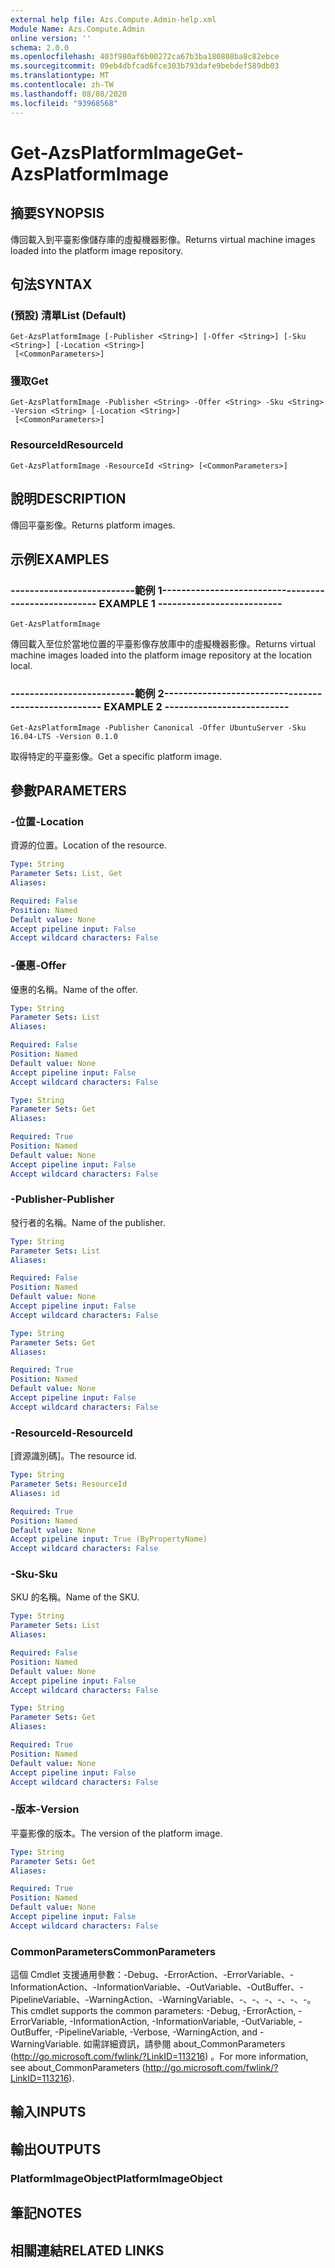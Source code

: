 ```yaml
---
external help file: Azs.Compute.Admin-help.xml
Module Name: Azs.Compute.Admin
online version: ''
schema: 2.0.0
ms.openlocfilehash: 403f980af6b00272ca67b3ba180808ba8c82ebce
ms.sourcegitcommit: 09eb4dbfcad6fce303b793dafe9bebdef589db03
ms.translationtype: MT
ms.contentlocale: zh-TW
ms.lasthandoff: 08/08/2020
ms.locfileid: "93968568"
---
```

# <span data-ttu-id="a5e26-101">Get-AzsPlatformImage</span><span class="sxs-lookup"><span data-stu-id="a5e26-101">Get-AzsPlatformImage</span></span>

## <span data-ttu-id="a5e26-102">摘要</span><span class="sxs-lookup"><span data-stu-id="a5e26-102">SYNOPSIS</span></span>
<span data-ttu-id="a5e26-103">傳回載入到平臺影像儲存庫的虛擬機器影像。</span><span class="sxs-lookup"><span data-stu-id="a5e26-103">Returns virtual machine images loaded into the platform image repository.</span></span>

## <span data-ttu-id="a5e26-104">句法</span><span class="sxs-lookup"><span data-stu-id="a5e26-104">SYNTAX</span></span>

### <span data-ttu-id="a5e26-105"> (預設) 清單</span><span class="sxs-lookup"><span data-stu-id="a5e26-105">List (Default)</span></span>
```
Get-AzsPlatformImage [-Publisher <String>] [-Offer <String>] [-Sku <String>] [-Location <String>]
 [<CommonParameters>]
```

### <span data-ttu-id="a5e26-106">獲取</span><span class="sxs-lookup"><span data-stu-id="a5e26-106">Get</span></span>
```
Get-AzsPlatformImage -Publisher <String> -Offer <String> -Sku <String> -Version <String> [-Location <String>]
 [<CommonParameters>]
```

### <span data-ttu-id="a5e26-107">ResourceId</span><span class="sxs-lookup"><span data-stu-id="a5e26-107">ResourceId</span></span>
```
Get-AzsPlatformImage -ResourceId <String> [<CommonParameters>]
```

## <span data-ttu-id="a5e26-108">說明</span><span class="sxs-lookup"><span data-stu-id="a5e26-108">DESCRIPTION</span></span>
<span data-ttu-id="a5e26-109">傳回平臺影像。</span><span class="sxs-lookup"><span data-stu-id="a5e26-109">Returns platform images.</span></span>

## <span data-ttu-id="a5e26-110">示例</span><span class="sxs-lookup"><span data-stu-id="a5e26-110">EXAMPLES</span></span>

### <span data-ttu-id="a5e26-111">--------------------------範例 1--------------------------</span><span class="sxs-lookup"><span data-stu-id="a5e26-111">-------------------------- EXAMPLE 1 --------------------------</span></span>
```
Get-AzsPlatformImage
```

<span data-ttu-id="a5e26-112">傳回載入至位於當地位置的平臺影像存放庫中的虛擬機器影像。</span><span class="sxs-lookup"><span data-stu-id="a5e26-112">Returns virtual machine images loaded into the platform image repository at the location local.</span></span>

### <span data-ttu-id="a5e26-113">--------------------------範例 2--------------------------</span><span class="sxs-lookup"><span data-stu-id="a5e26-113">-------------------------- EXAMPLE 2 --------------------------</span></span>
```
Get-AzsPlatformImage -Publisher Canonical -Offer UbuntuServer -Sku 16.04-LTS -Version 0.1.0
```

<span data-ttu-id="a5e26-114">取得特定的平臺影像。</span><span class="sxs-lookup"><span data-stu-id="a5e26-114">Get a specific platform image.</span></span>

## <span data-ttu-id="a5e26-115">參數</span><span class="sxs-lookup"><span data-stu-id="a5e26-115">PARAMETERS</span></span>

### <span data-ttu-id="a5e26-116">-位置</span><span class="sxs-lookup"><span data-stu-id="a5e26-116">-Location</span></span>
<span data-ttu-id="a5e26-117">資源的位置。</span><span class="sxs-lookup"><span data-stu-id="a5e26-117">Location of the resource.</span></span>

```yaml
Type: String
Parameter Sets: List, Get
Aliases: 

Required: False
Position: Named
Default value: None
Accept pipeline input: False
Accept wildcard characters: False
```

### <span data-ttu-id="a5e26-118">-優惠</span><span class="sxs-lookup"><span data-stu-id="a5e26-118">-Offer</span></span>
<span data-ttu-id="a5e26-119">優惠的名稱。</span><span class="sxs-lookup"><span data-stu-id="a5e26-119">Name of the offer.</span></span>

```yaml
Type: String
Parameter Sets: List
Aliases: 

Required: False
Position: Named
Default value: None
Accept pipeline input: False
Accept wildcard characters: False
```

```yaml
Type: String
Parameter Sets: Get
Aliases: 

Required: True
Position: Named
Default value: None
Accept pipeline input: False
Accept wildcard characters: False
```

### <span data-ttu-id="a5e26-120">-Publisher</span><span class="sxs-lookup"><span data-stu-id="a5e26-120">-Publisher</span></span>
<span data-ttu-id="a5e26-121">發行者的名稱。</span><span class="sxs-lookup"><span data-stu-id="a5e26-121">Name of the publisher.</span></span>

```yaml
Type: String
Parameter Sets: List
Aliases: 

Required: False
Position: Named
Default value: None
Accept pipeline input: False
Accept wildcard characters: False
```

```yaml
Type: String
Parameter Sets: Get
Aliases: 

Required: True
Position: Named
Default value: None
Accept pipeline input: False
Accept wildcard characters: False
```

### <span data-ttu-id="a5e26-122">-ResourceId</span><span class="sxs-lookup"><span data-stu-id="a5e26-122">-ResourceId</span></span>
<span data-ttu-id="a5e26-123">[資源識別碼]。</span><span class="sxs-lookup"><span data-stu-id="a5e26-123">The resource id.</span></span>

```yaml
Type: String
Parameter Sets: ResourceId
Aliases: id

Required: True
Position: Named
Default value: None
Accept pipeline input: True (ByPropertyName)
Accept wildcard characters: False
```

### <span data-ttu-id="a5e26-124">-Sku</span><span class="sxs-lookup"><span data-stu-id="a5e26-124">-Sku</span></span>
<span data-ttu-id="a5e26-125">SKU 的名稱。</span><span class="sxs-lookup"><span data-stu-id="a5e26-125">Name of the SKU.</span></span>

```yaml
Type: String
Parameter Sets: List
Aliases: 

Required: False
Position: Named
Default value: None
Accept pipeline input: False
Accept wildcard characters: False
```

```yaml
Type: String
Parameter Sets: Get
Aliases: 

Required: True
Position: Named
Default value: None
Accept pipeline input: False
Accept wildcard characters: False
```

### <span data-ttu-id="a5e26-126">-版本</span><span class="sxs-lookup"><span data-stu-id="a5e26-126">-Version</span></span>
<span data-ttu-id="a5e26-127">平臺影像的版本。</span><span class="sxs-lookup"><span data-stu-id="a5e26-127">The version of the platform image.</span></span>

```yaml
Type: String
Parameter Sets: Get
Aliases: 

Required: True
Position: Named
Default value: None
Accept pipeline input: False
Accept wildcard characters: False
```

### <span data-ttu-id="a5e26-128">CommonParameters</span><span class="sxs-lookup"><span data-stu-id="a5e26-128">CommonParameters</span></span>
<span data-ttu-id="a5e26-129">這個 Cmdlet 支援通用參數：-Debug、-ErrorAction、-ErrorVariable、-InformationAction、-InformationVariable、-OutVariable、-OutBuffer、-PipelineVariable、-WarningAction、-WarningVariable、-、-、-、-、-、-。</span><span class="sxs-lookup"><span data-stu-id="a5e26-129">This cmdlet supports the common parameters: -Debug, -ErrorAction, -ErrorVariable, -InformationAction, -InformationVariable, -OutVariable, -OutBuffer, -PipelineVariable, -Verbose, -WarningAction, and -WarningVariable.</span></span> <span data-ttu-id="a5e26-130">如需詳細資訊，請參閱 about_CommonParameters (http://go.microsoft.com/fwlink/?LinkID=113216) 。</span><span class="sxs-lookup"><span data-stu-id="a5e26-130">For more information, see about_CommonParameters (http://go.microsoft.com/fwlink/?LinkID=113216).</span></span>

## <span data-ttu-id="a5e26-131">輸入</span><span class="sxs-lookup"><span data-stu-id="a5e26-131">INPUTS</span></span>

## <span data-ttu-id="a5e26-132">輸出</span><span class="sxs-lookup"><span data-stu-id="a5e26-132">OUTPUTS</span></span>

### <span data-ttu-id="a5e26-133">PlatformImageObject</span><span class="sxs-lookup"><span data-stu-id="a5e26-133">PlatformImageObject</span></span>

## <span data-ttu-id="a5e26-134">筆記</span><span class="sxs-lookup"><span data-stu-id="a5e26-134">NOTES</span></span>

## <span data-ttu-id="a5e26-135">相關連結</span><span class="sxs-lookup"><span data-stu-id="a5e26-135">RELATED LINKS</span></span>

